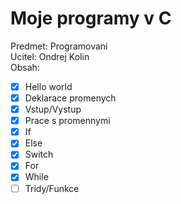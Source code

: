 Moje programy v C
=========
Predmet: Programovani  
Ucitel: Ondrej Kolin  
Obsah:
- [x] Hello world
- [x] Deklarace promenych
- [x] Vstup/Vystup
- [x] Prace s promennymi
- [x] If
- [x] Else
- [x] Switch
- [x] For
- [x] While
- [ ] Tridy/Funkce
